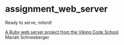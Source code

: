 # assignment_web_server
Ready to serve, milord!

[A Ruby web server project from the Viking Code School](http://www.vikingcodeschool.com)
<br>
Mariah Schneeberger
